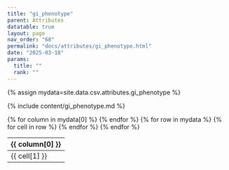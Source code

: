 ```yaml
---
title: "gi_phenotype"
parent: Attributes
datatable: true
layout: page
nav_order: "68"
permalink: "docs/attributes/gi_phenotype.html"
date: "2025-03-18"
params:
  title: ""
  rank: ""
---
```

{% assign mydata=site.data.csv.attributes.gi_phenotype %} 

{% include content/gi_phenotype.md %}

<table id="myTable" class="display" style="width:100%">
    <thead>
    {% for column in mydata[0] %}
        <th>{{ column[0] }}</th>
    {% endfor %}
    </thead>
    <tbody>
    {% for row in mydata %}
        <tr>
        {% for cell in row %}
            <td>{{ cell[1] }}</td>
        {% endfor %}
        </tr>
    {% endfor %}
    </tbody>
</table>
<script type="text/javascript">
  $(document).ready(function () {
    $('#myTable').DataTable({
      responsive: true,
      deferRender: false,
      paging: false,
      order: [],
    });
  });
</script>
